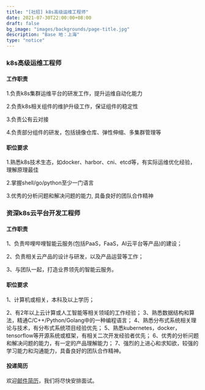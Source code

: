 ```yaml
---
title: "[社招] k8s高级运维工程师"
date: 2021-07-30T22:00:00+08:00
draft: false
bg_image: "images/backgrounds/page-title.jpg"
description: "Base 地：上海"
type: "notice"
---
```


### k8s高级运维工程师

#### 工作职责

1.负责k8s集群运维平台的研发工作，提升运维自动化能力

2.负责k8s相关组件的维护升级工作，保证组件的稳定性

3.负责公有云对接

4.负责部分组件的研发，包括镜像仓库、弹性伸缩、多集群管理等

#### 职位要求

1.熟悉k8s技术生态，如docker、harbor、cni、etcd等，有实际运维优化经验，理解原理最佳

2.掌握shell/go/python至少一门语言

3.优秀的分析问题和解决问题的能力, 具备良好的团队合作精神

### 资深k8s云平台开发工程师

#### 工作职责

1、负责哔哩哔哩智能云服务(包括PaaS，FaaS，AI云平台等产品)的建设；

2、负责相关云产品的设计与研发，以及产品运营等工作；

3、与团队一起，打造业界领先的智能云服务。

#### 职位要求

1、计算机或相关，本科及以上学历；

2、有2年以上云计算或人工智能等相关领域的工作经验；
3、熟悉数据结构和算法，精通C/C++/Python/Golang中的一种编程语言；
4、熟悉分布式系统相关理论与技术，有分布式系统项目经验优先；
5、熟悉kubernetes，docker，tensorflow等开源系统或框架，有相关二次开发经验者优先；
6、优秀的分析问题和解决问题的能力，有一定的产品理解能力；
7、强烈的上进心和求知欲，较强的学习能力和沟通能力，具备良好的团队合作精神。


#### 投递简历

欢迎[邮件简历](liuchuanfeng@bilibili.com)，我们将尽快安排面试。

